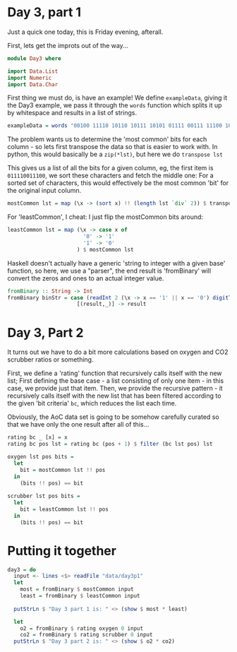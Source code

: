 # Day 3, part 1

Just a quick one today, this is Friday evening, afterall.


First, lets get the improts out of the way...
```haskell
module Day3 where

import Data.List
import Numeric
import Data.Char
```

First thing we must do, is have an example!  We define `exampleData`, giving it the Day3 example, we pass it through the `words` function which splits it up by whitespace and results in a list of strings.
```haskell
exampleData = words "00100 11110 10110 10111 10101 01111 00111 11100 10000 11001 00010 01010"
```

The problem wants us to determine the 'most common' bits for each column - so lets first transpose the data so that is easier to work with.
In python, this would basically be a `zip(*lst)`, but here we do `transpose lst`

This gives us a list of all the bits for a given column, eg, the first item is `011110011100`, we sort these characters and fetch the middle one: For a sorted set of characters, this would effectively be the most common 'bit' for the original input column.
```haskell
mostCommon lst = map (\x -> (sort x) !! (length lst `div` 2)) $ transpose lst
```

For 'leastCommon', I cheat: I just flip the mostCommon bits around:
```haskell
leastCommon lst = map (\x -> case x of
                        '0' -> '1'
                        '1' -> '0'
                      ) $ mostCommon lst
```

Haskell doesn't actually have a generic 'string to integer with a given base' function, so here, we use a "parser", the end result is 'fromBinary' will convert the zeros and ones to an actual integer value.
```haskell
fromBinary :: String -> Int
fromBinary binStr = case (readInt 2 (\x -> x == '1' || x == '0') digitToInt) binStr of
                      [(result,_)] -> result
```

# Day 3, Part 2

It turns out we have to do a bit more calculations based on oxygen and CO2 scrubber ratios or something.

First, we define a 'rating' function that recursively calls itself with the new list; First defining the base case - a list consisting of only one item - in this case, we provide just that item.
Then, we provide the recursive pattern - it recursively calls itself with the new list that has been filtered according to the given 'bit criteria' `bc`, which reduces the list each time.

Obviously, the AoC data set is going to be somehow carefully curated so that we have only the one result after all of this...

```haskell
rating bc _ [x] = x
rating bc pos lst = rating bc (pos + 1) $ filter (bc lst pos) lst

oxygen lst pos bits =
  let
    bit = mostCommon lst !! pos
  in
    (bits !! pos) == bit
  
scrubber lst pos bits =
  let
    bit = leastCommon lst !! pos
  in
    (bits !! pos) == bit
```

# Putting it together

```haskell
day3 = do
  input <- lines <$> readFile "data/day3p1"
  let
    most = fromBinary $ mostCommon input
    least = fromBinary $ leastCommon input
  
  putStrLn $ "Day 3 part 1 is: " <> (show $ most * least)

  let
    o2 = fromBinary $ rating oxygen 0 input
    co2 = fromBinary $ rating scrubber 0 input
  putStrLn $ "Day 3 part 2 is: " <> (show $ o2 * co2)

```

